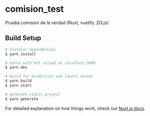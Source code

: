 # comision_test

Prueba comision de la verdad (Nuxt, vuetify ,D3.js)

## Build Setup

```bash
# Instalar dependencias
$ yarn install

# serve with hot reload at localhost:3000
$ yarn dev

# build for production and launch server
$ yarn build
$ yarn start

# generate static project
$ yarn generate
```

For detailed explanation on how things work, check out [Nuxt.js docs](https://nuxtjs.org).
